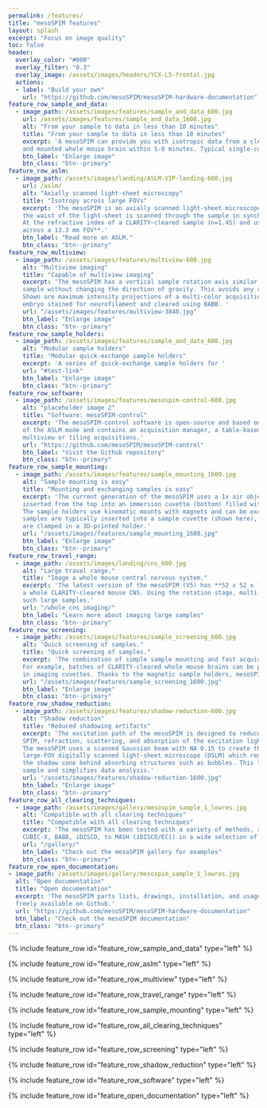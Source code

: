```yaml
---
permalink: /features/
title: "mesoSPIM features"
layout: splash
excerpt: "Focus on image quality"
toc: false
header:
  overlay_color: "#000"
  overlay_filter: "0.3"
  overlay_image: /assets/images/headers/YCX-L5-frontal.jpg
  actions:
  - label: "Build your own"
    url: "https://github.com/mesoSPIM/mesoSPIM-hardware-documentation"
feature_row_sample_and_data:
  - image_path: /assets/images/features/sample_and_data_600.jpg
    url: /assets/images/features/sample_and_data_1600.jpg
    alt: "From your sample to data in less than 10 minutes"
    title: "From your sample to data in less than 10 minutes"
    excerpt: 'A mesoSPIM can provide you with isotropic data from a cleared
    and mounted whole mouse brain within 5-8 minutes. Typical single-color acquisitions in cleared mouse brains are done at 6.5 μm voxel size.'
    btn_label: "Enlarge image"
    btn_class: "btn--primary"
feature_row_aslm:
  - image_path: /assets/images/landing/ASLM-VIP-landing-600.jpg
    url: /aslm/
    alt: "Axially scanned light-sheet microscopy"
    title: "Isotropy across large FOVs"
    excerpt: 'The mesoSPIM is an axially scanned light-sheet microscope (ASLM) for uniform z-resolution across the FOV. In ASLM,
    the waist of the light-sheet is scanned through the sample in synchrony with the rolling shutter readout of the camera.
    At the refractive index of a CLARITY-cleared sample (n=1.45) and using 488 nm illumination, the mesoSPIM achieves an axial resolution of **6.55 μm
    across a 13.3 mm FOV**.'
    btn_label: "Read more on ASLM."
    btn_class: "btn--primary"
feature_row_multiview:
  - image_path: /assets/images/features/multiview-600.jpg
    alt: "Multiview imaging"
    title: "Capable of multiview imaging"
    excerpt: 'The mesoSPIM has a vertical sample rotation axis similar to the original SPIM. This allows 360° rotation of the
    sample without changing the direction of gravity. This avoids any rotation-induced distortions of soft samples.
    Shown are maximum intensity projections of a multi-color acquisition (Alexa 594 & Autofluorescence excited at 405 nm) of a 7-day old chick
    embryo stained for neurofilament and cleared using BABB. '
    url: "/assets/images/features/multiview-3840.jpg"
    btn_label: "Enlarge image"
    btn_class: "btn--primary"
feature_row_sample_holders:
  - image_path: /assets/images/features/sample_and_data_600.jpg
    alt: "Modular sample holders"
    title: "Modular quick-exchange sample holders"
    excerpt: 'A series of quick-exchange sample holders for '
    url: "#test-link"
    btn_label: "Enlarge image"
    btn_class: "btn--primary"
feature_row_software:
  - image_path: /assets/images/features/mesospim-control-600.jpg
    alt: "placeholder image 2"
    title: "Software: mesoSPIM-control"
    excerpt: 'The mesoSPIM-control software is open-source and based on Python and PyQt5. It allows control
    of the ASLM mode and contains an acquisition manager, a table-based tool to create complex multichannel,
    multiview or tiling acquisitions.'
    url: "https://github.com/mesoSPIM/mesoSPIM-control"
    btn_label: "Visit the Github repository"
    btn_class: "btn--primary"
feature_row_sample_mounting:
  - image_path: /assets/images/features/sample_mounting_1600.jpg
    alt: "Sample mounting is easy"
    title: "Mounting and exchanging samples is easy"
    excerpt: 'The current generation of the mesoSPIM uses a 1x air objective (Olympus MVPLAPO1x). Samples are
    inserted from the top into an immersion cuvette (bottom) filled with a refractive index matching solution.   
    The sample holders use kinematic mounts with magnets and can be exchanged within seconds. For CLARITY,
    samples are typically inserted into a sample cuvette (shown here), whereas hard samples (i.e. with iDISCO or BABB clearing)
    are clamped in a 3D-printed holder.'
    url: "/assets/images/features/sample_mounting_1600.jpg"
    btn_label: "Enlarge image"
    btn_class: "btn--primary"
feature_row_travel_range:
  - image_path: /assets/images/landing/cns_600.jpg
    alt: "Large travel range."
    title: "Image a whole mouse central nervous system."
    excerpt: 'The latest version of the mesoSPIM (V5) has **52 x 52 x 102 mm travel range**. This is sufficient to image
    a whole CLARITY-cleared mouse CNS. Using the rotation stage, multi-view imaging can be performed in
    such large samples.'
    url: "/whole_cns_imaging/"
    btn_label: "Learn more about imaging large samples"
    btn_class: "btn--primary"
feature_row_screening:
  - image_path: /assets/images/features/sample_screening_600.jpg
    alt: "Quick screening of samples."
    title: "Quick screening of samples."
    excerpt: 'The combination of simple sample mounting and fast acquisitions allows quick screening of samples.
    For example, batches of CLARITY-cleared whole mouse brains can be prepared for screening by mounting them
    in imaging cuvettes. Thanks to the magnetic sample holders, mesoSPIM samples can be exchanged within seconds.'
    url: "/assets/images/features/sample_screening_1600.jpg"
    btn_label: "Enlarge image"
    btn_class: "btn--primary"
feature_row_shadow_reduction:
  - image_path: /assets/images/features/shadow-reduction-600.jpg
    alt: "Shadow reduction"
    title: "Reduced shadowing artifacts"
    excerpt: 'The excitation path of the mesoSPIM is designed to reduce shadowing artifacts. In a standard
    SPIM, refraction, scattering, and absorption of the excitation light-sheet leads to shadowing artifacts (left side).
    The mesoSPIM uses a scanned Gaussian beam with NA 0.15 to create the light-sheet. This NA is higher than in a typical
    large-FOV digitally scanned light-sheet microscope (DSLM) which reduces shadows: The higher illumination NA shortens
    the shadow cone behind absorbing structures such as bubbles. This leads to a very uniform illumination profile in the
    sample and simplifies data analysis.'
    url: "/assets/images/features/shadow-reduction-1600.jpg"
    btn_label: "Enlarge image"
    btn_class: "btn--primary"
feature_row_all_clearing_techniques:
  - image_path: /assets/images/gallery/mesospim_sample_1_lowres.jpg
    alt: "Compatible with all clearing techniques"
    title: "Compatible with all clearing techniques"
    excerpt: 'The mesoSPIM has been tested with a variety of methods, ranging from active and passive CLARITY, X-CLARITY,
    CUBIC-X, BABB, iDISCO, to MASH (iDISCO/ECi) in a wide selection of samples from mouse brains, whole mouse CNS, a chicken embryo, Drosophila melanogaster, to human neocortex.'
    url: "/gallery/"
    btn_label: "Check out the mesoSPIM gallery for examples"
    btn_class: "btn--primary"
feature_row_open_documentation:
- image_path: /assets/images/gallery/mesospim_sample_1_lowres.jpg
  alt: "Open documentation"
  title: "Open documentation"
  excerpt: 'The mesoSPIM parts lists, drawings, installation, and usage instructions are
  freely available on Github.'
  url: "https://github.com/mesoSPIM/mesoSPIM-hardware-documentation"
  btn_label: "Check out the mesoSPIM documentation"
  btn_class: "btn--primary"
---
```


{% include feature_row id="feature_row_sample_and_data" type="left" %}

{% include feature_row id="feature_row_aslm" type="left" %}

{% include feature_row id="feature_row_multiview" type="left" %}

{% include feature_row id="feature_row_travel_range" type="left" %}

{% include feature_row id="feature_row_sample_mounting" type="left" %}

{% include feature_row id="feature_row_all_clearing_techniques" type="left" %}

{% include feature_row id="feature_row_screening" type="left" %}

{% include feature_row id="feature_row_shadow_reduction" type="left" %}

{% include feature_row id="feature_row_software" type="left" %}

{% include feature_row id="feature_open_documentation" type="left" %}
